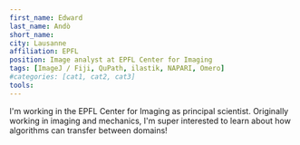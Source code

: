 ```yaml
---
first_name: Edward
last_name: Andò
short_name: 
city: Lausanne
affiliation: EPFL
position: Image analyst at EPFL Center for Imaging
tags: [ImageJ / Fiji, QuPath, ilastik, NAPARI, Omero]
#categories: [cat1, cat2, cat3]
tools:
---
```


I'm working in the EPFL Center for Imaging as principal scientist.
Originally working in imaging and mechanics, I'm super interested to
learn about how algorithms can transfer between domains!
